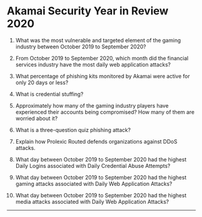 # Akamai Security Year in Review 2020

1. What was the most vulnerable and targeted element of the gaming industry between October 2019 to September 2020? 

2. From October 2019 to September 2020, which month did the financial services industry have the most daily web application attacks? 

3. What percentage of phishing kits monitored by Akamai were active for only 20 days or less? 

4. What is credential stuffing? 

5. Approximately how many of the gaming industry players have experienced their accounts being compromised?  How many of them are worried about it?

6. What is a three-question quiz phishing attack?

7. Explain how Prolexic Routed defends organizations against DDoS attacks.

8. What day between October 2019 to September 2020 had the highest Daily Logins associated with Daily Credential Abuse Attempts? 

9. What day between October 2019 to September 2020 had the highest gaming attacks associated with Daily Web Application Attacks? 

10. What day between October 2019 to September 2020 had the highest media attacks associated with Daily Web Application Attacks?
---